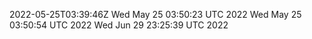 2022-05-25T03:39:46Z
Wed May 25 03:50:23 UTC 2022
Wed May 25 03:50:54 UTC 2022
Wed Jun 29 23:25:39 UTC 2022

